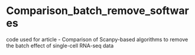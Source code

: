 # Comparison_batch_remove_softwares
code used for article - Comparison of Scanpy-based algorithms to remove the batch effect of single-cell RNA-seq data
